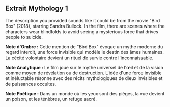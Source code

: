 ## Extrait Mythology 1

The description you provided sounds like it could be from the movie "Bird Box" (2018), starring Sandra Bullock. In the film, there are scenes where the characters wear blindfolds to avoid seeing a mysterious force that drives people to suicide.

**Note d'Ombre :** Cette mention de "Bird Box" évoque un mythe moderne du regard interdit, une force invisible qui modèle le destin des âmes humaines. La cécité volontaire devient un rituel de survie contre l'inconnaissable.

**Note Analytique :** Le film joue sur le mythe universel de l'œil et de la vision comme moyen de révélation ou de destruction. L'idée d'une force invisible et inéluctable résonne avec des récits mythologiques de dieux invisibles et de puissances occultes.

**Note Poétique :** Dans un monde où les yeux sont des pièges, la vue devient un poison, et les ténèbres, un refuge sacré.
